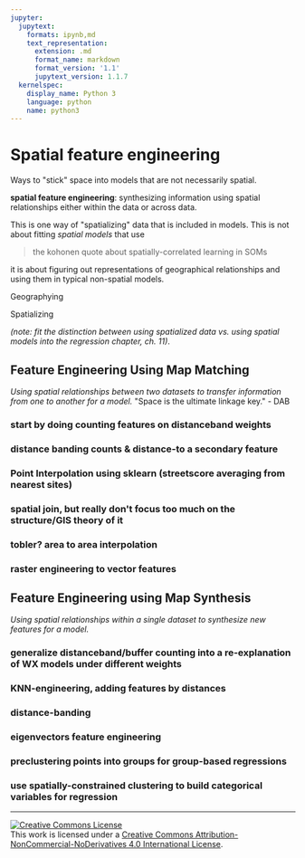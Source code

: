 ```yaml
---
jupyter:
  jupytext:
    formats: ipynb,md
    text_representation:
      extension: .md
      format_name: markdown
      format_version: '1.1'
      jupytext_version: 1.1.7
  kernelspec:
    display_name: Python 3
    language: python
    name: python3
---
```


# Spatial feature engineering


Ways to "stick" space into models that are not necessarily spatial.

<!-- #region -->
**spatial feature engineering**: synthesizing information using spatial relationships either within the data or across data. 

This is one way of "spatializing" data that is included in models. This is not about fitting *spatial models* that use
> the kohonen quote about spatially-correlated learning in SOMs

it is about figuring out representations of geographical relationships and using them in typical non-spatial models. 



Geographying

Spatializing

*(note: fit the distinction between using spatialized data vs. using spatial models into the regression chapter, ch. 11)*. 
<!-- #endregion -->

## Feature Engineering Using Map Matching
*Using spatial relationships between two datasets to transfer information from one to another for a model.*
"Space is the ultimate linkage key." - DAB
### start by doing counting features on distanceband weights
### distance banding counts & distance-to a secondary feature
### Point Interpolation using sklearn (streetscore averaging from nearest sites)
### spatial join, but really don't focus too much on the structure/GIS theory of it
### tobler? area to area interpolation
### raster engineering to vector features


## Feature Engineering using Map Synthesis
*Using spatial relationships within a single dataset to synthesize new features for a model.*
### generalize distanceband/buffer counting into a re-explanation of WX models under different weights
### KNN-engineering, adding features by distances
### distance-banding
### eigenvectors feature engineering
### preclustering points into groups for group-based regressions
### use spatially-constrained clustering to build categorical variables for regression


---

<a rel="license" href="http://creativecommons.org/licenses/by-nc-nd/4.0/"><img alt="Creative Commons License" style="border-width:0" src="https://i.creativecommons.org/l/by-nc-nd/4.0/88x31.png" /></a><br />This work is licensed under a <a rel="license" href="http://creativecommons.org/licenses/by-nc-nd/4.0/">Creative Commons Attribution-NonCommercial-NoDerivatives 4.0 International License</a>.

```python

```
